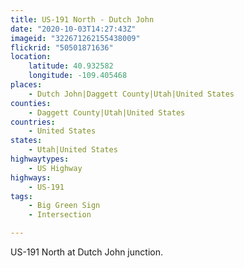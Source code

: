 ```yaml
---
title: US-191 North - Dutch John
date: "2020-10-03T14:27:43Z"
imageid: "322671262155438009"
flickrid: "50501871636"
location:
    latitude: 40.932582
    longitude: -109.405468
places:
    - Dutch John|Daggett County|Utah|United States
counties:
    - Daggett County|Utah|United States
countries:
    - United States
states:
    - Utah|United States
highwaytypes:
    - US Highway
highways:
    - US-191
tags:
    - Big Green Sign
    - Intersection

---
```

US-191 North at Dutch John junction.